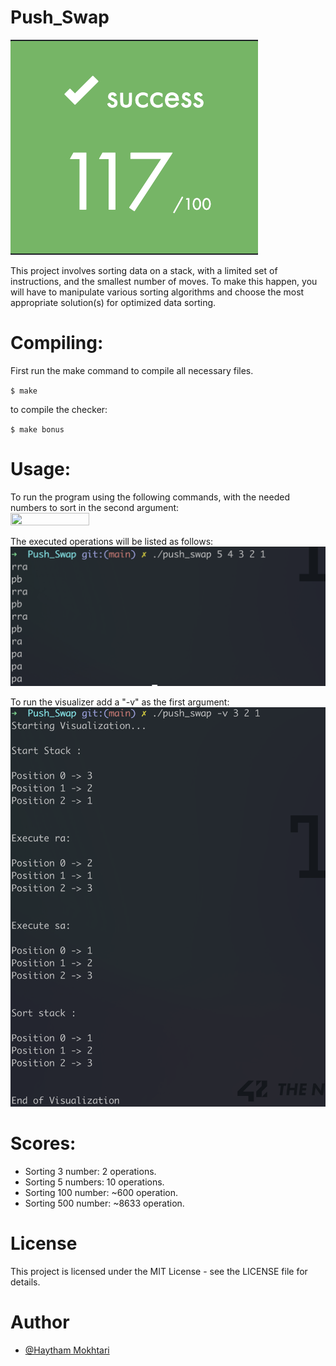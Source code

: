 # Push_Swap
![App Screenshot](https://raw.githubusercontent.com/haytham10/Push_Swap/main/imgs/Score.png)

This project involves sorting data on a stack, with a limited set of instructions, and the smallest number of moves. To make this happen, you will have to manipulate various sorting algorithms and choose the most appropriate solution(s) for optimized data sorting.

# Compiling:

First run the make command to compile all necessary files.

``$ make``

to compile the checker:

``$ make bonus``

# Usage:

To run the program using the following commands, with the needed numbers to sort in the second argument:
<img src="https://user-images.githubusercontent.com/16319829/81180309-2b51f000-8fee-11ea-8a78-ddfe8c3412a7.png" width=50% height=50%>
![]()

The executed operations will be listed as follows:
![App Screenshot](https://raw.githubusercontent.com/haytham10/Push_Swap/main/imgs/%232.png)

To run the visualizer add a "-v" as the first argument:
![App Screenshot](https://raw.githubusercontent.com/haytham10/Push_Swap/main/imgs/%233.png)

# Scores:

- Sorting 3 number: 2 operations.
- Sorting 5 numbers: 10 operations.
- Sorting 100 number: ~600 operation.
- Sorting 500 number: ~8633 operation.

# License

This project is licensed under the MIT License - see the LICENSE file for details.

# Author

- [@Haytham Mokhtari](https://github.com/haytham10)
